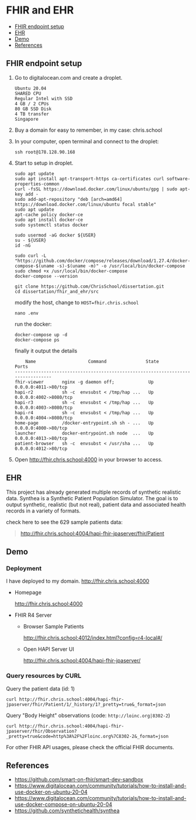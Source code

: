 # FHIR and EHR

- [FHIR endpoint setup](#fhir-endpoint-setup)
- [EHR](#ehr)
- [Demo](#demo)
- [References](#references)

## FHIR endpoint setup

1. Go to digitalocean.com and create a droplet.
    ```
    Ubuntu 20.04
    SHARED CPU
    Regular Intel with SSD
    4 GB / 2 CPUs
    80 GB SSD Disk
    4 TB transfer
    Singapore
    ```

2. Buy a domain for easy to remember, in my case: chris.school

3. In your computer, open terminal and connect to the droplet:

    ```
    ssh root@178.128.90.168
    ```


4. Start to setup in droplet.

    ```
    sudo apt update
    sudo apt install apt-transport-https ca-certificates curl software-properties-common
    curl -fsSL https://download.docker.com/linux/ubuntu/gpg | sudo apt-key add -
    sudo add-apt-repository "deb [arch=amd64] https://download.docker.com/linux/ubuntu focal stable"
    sudo apt update
    apt-cache policy docker-ce
    sudo apt install docker-ce
    sudo systemctl status docker

    sudo usermod -aG docker ${USER}
    su - ${USER}
    id -nG

    sudo curl -L "https://github.com/docker/compose/releases/download/1.27.4/docker-compose-$(uname -s)-$(uname -m)" -o /usr/local/bin/docker-compose
    sudo chmod +x /usr/local/bin/docker-compose
    docker-compose --version

    git clone https://github.com/ChrisSchool/dissertation.git
    cd dissertation/fhir_and_ehr/src
    ```

    modify the host, change to `HOST=fhir.chris.school`
    ```
    nano .env
    ```

    run the docker:

    ```
    docker-compose up -d
    docker-compose ps
    ```

    finally it output the details

    ```
        Name                    Command               State           Ports         
    ---------------------------------------------------------------------------------
    fhir-viewer       nginx -g daemon off;             Up      0.0.0.0:4011->80/tcp  
    hapi-r2           sh -c  envsubst < /tmp/hap ...   Up      0.0.0.0:4002->8080/tcp
    hapi-r3           sh -c  envsubst < /tmp/hap ...   Up      0.0.0.0:4003->8080/tcp
    hapi-r4           sh -c  envsubst < /tmp/hap ...   Up      0.0.0.0:4004->8080/tcp
    home-page         /docker-entrypoint.sh sh - ...   Up      0.0.0.0:4000->80/tcp  
    launcher          docker-entrypoint.sh node  ...   Up      0.0.0.0:4013->80/tcp  
    patient-browser   sh -c  envsubst < /usr/sha ...   Up      0.0.0.0:4012->80/tcp
    ```

5. Open http://fhir.chris.school:4000 in your browser to access.

## EHR

This project has already generated multiple records of synthetic realistic data. Synthea is a Synthetic Patient Population Simulator. The goal is to output synthetic, realistic (but not real), patient data and associated health records in a variety of formats.

check here to see the 629 sample patients data:
> http://fhir.chris.school:4004/hapi-fhir-jpaserver/fhir/Patient

## Demo

### Deployment

I have deployed to my domain. http://fhir.chris.school:4000

- Homepage

    http://fhir.chris.school:4000

- FHIR R4 Server

    - Browser Sample Patients

        http://fhir.chris.school:4012/index.html?config=r4-local#/

    - Open HAPI Server UI

        http://fhir.chris.school:4004/hapi-fhir-jpaserver/

### Query resources by CURL

Query the patient data (id: 1)

```
curl http://fhir.chris.school:4004/hapi-fhir-jpaserver/fhir/Patient/1/_history/1?_pretty=true&_format=json
```

Query "Body Height" observations (code: `http://loinc.org|8302-2`)

```
curl http://fhir.chris.school:4004/hapi-fhir-jpaserver/fhir/Observation?_pretty=true&code=http%3A%2F%2Floinc.org%7C8302-2&_format=json
```

For other FHIR API usages, please check the official FHIR documents.

## References

- https://github.com/smart-on-fhir/smart-dev-sandbox
- https://www.digitalocean.com/community/tutorials/how-to-install-and-use-docker-on-ubuntu-20-04
- https://www.digitalocean.com/community/tutorials/how-to-install-and-use-docker-compose-on-ubuntu-20-04
- https://github.com/synthetichealth/synthea
